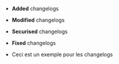 - **Added** changelogs

- **Modified** changelogs

- **Securised** changelogs

- **Fixed** changelogs

- Ceci est un exemple pour les changelogs


